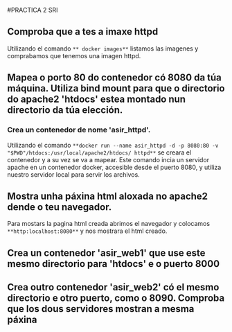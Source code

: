 #PRACTICA 2 SRI
## Comproba que a tes a imaxe httpd
Utilizando el comando `** docker images**` listamos las imagenes y comprabamos que tenemos una imagen httpd.


## Mapea o porto 80 do contenedor có 8080 da túa máquina. Utiliza bind mount para que o directorio do apache2 'htdocs' estea montado nun directorio da túa elección.
### Crea un contenedor de nome 'asir_httpd'.

Utilizando el comando `**docker run --name asir_httpd -d -p 8080:80 -v "$PWD"/htdocs:/usr/local/apache2/htdocs/ httpd**` se creara el contenedor y a su vez se va a mapear. 
Este comando incia un servidor apache en un contenedor docker, accesible desde el puerto 8080, y utiliza nuestro servidor local para servir los archivos.

## Mostra unha páxina html aloxada no apache2 dende o teu navegador.

Para mostars la pagina html creada abrimos el navegador y colocamos `**http:localhost:8080**` y nos mostrara el html creado.
<picture>  <source media="(nombre)" srcset="![alt text] (Screenshot_20241004_183605-1.png)"> </picture>

## Crea un contenedor 'asir_web1' que use este mesmo directorio para 'htdocs' e o puerto 8000



## Crea outro contenedor 'asir_web2' có el mesmo directorio e otro puerto, como o 8090. Comproba que los dous servidores mostran a mesma páxina